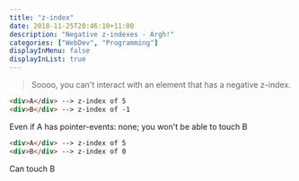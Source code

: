 ```yaml
---
title: "z-index"
date: 2018-11-25T20:46:10+11:00
description: "Negative z-indexes - Argh!"
categories: ["WebDev", "Programming"]
displayInMenu: false
displayInList: true
---
```


> Soooo, you can't interact with an element that has a negative z-index.

```html
<div>A</div> --> z-index of 5
<div>B</div> --> z-index of -1
```
Even if A has pointer-events: none; you won't be able to touch B

```html
<div>A</div> --> z-index of 5
<div>B</div> --> z-index of 0
```
Can touch B